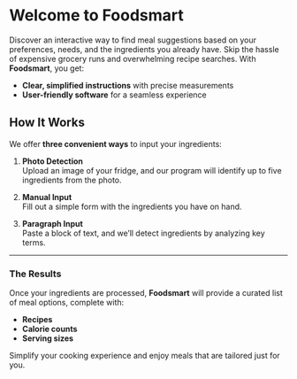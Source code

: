 # Welcome to Foodsmart

Discover an interactive way to find meal suggestions based on your preferences, needs, and the ingredients you already have. Skip the hassle of expensive grocery runs and overwhelming recipe searches. With **Foodsmart**, you get:

- **Clear, simplified instructions** with precise measurements
- **User-friendly software** for a seamless experience

## How It Works

We offer **three convenient ways** to input your ingredients:

1. **Photo Detection**  
   Upload an image of your fridge, and our program will identify up to five ingredients from the photo.
   
2. **Manual Input**  
   Fill out a simple form with the ingredients you have on hand.
   
3. **Paragraph Input**  
   Paste a block of text, and we’ll detect ingredients by analyzing key terms.

---

### The Results

Once your ingredients are processed, **Foodsmart** will provide a curated list of meal options, complete with:

- **Recipes**
- **Calorie counts**
- **Serving sizes**

Simplify your cooking experience and enjoy meals that are tailored just for you.
